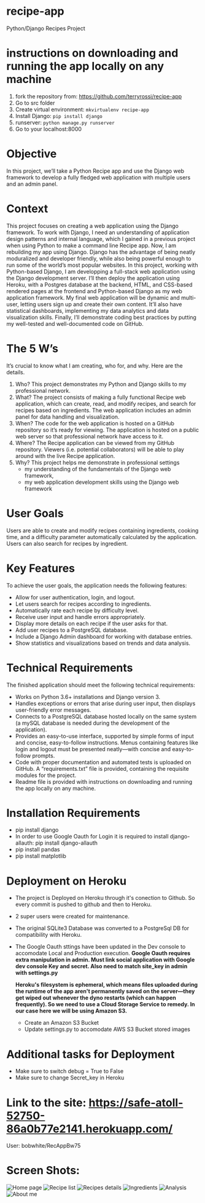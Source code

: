 # recipe-app

Python/Django Recipes Project

# instructions on downloading and running the app locally on any machine

1. fork the repository from: https://github.com/terryrossi/recipe-app
2. Go to src folder
3. Create virtual environment: `mkvirtualenv recipe-app`
4. Install Django: `pip install django`
5. runserver: `python manage.py runserver`
6. Go to your localhost:8000

# Objective

In this project, we’ll take a Python Recipe app and use the
Django web framework to develop a fully fledged web application with multiple users and an admin panel.

# Context

This project focuses on creating a web application using the Django framework.
To work with Django, I need an understanding of application design patterns and internal language, which I gained in a previous project when using Python to make a command line Recipe app.
Now, I am rebuilding my app using Django. Django has the advantage of
being neatly moduralized and developer friendly, while also being powerful enough to run some of the world’s most popular websites.
In this project, working with Python-based Django, I am developping a full-stack web application using the Django development server. I’ll then deploy the application using Heroku, with a Postgres database at the backend, HTML, and CSS-based rendered pages at the frontend and Python-based Django as my web application framework.
My final web application will be dynamic and multi-user, letting users sign up and create their own content.
It’ll also have statistical dashboards, implementing my data analytics and data visualization skills. Finally, I’ll demonstrate coding best practices by putting my well-tested and well-documented code on GitHub.

# The 5 W’s

It’s crucial to know what I am creating, who for, and why. Here are the details.

1. Who? This project demonstrates my Python and Django skills to my professional network.
2. What? The project consists of making a fully functional Recipe web application, which can create, read, and modify recipes, and search for recipes based on ingredients. The web application includes an admin panel for data handling and visualization.
3. When? The code for the web application is hosted on a GitHub repository so it’s ready for viewing. The application is hosted on a public web server so that professional network have access to it.
4. Where? The Recipe application can be viewed from my GitHub repository. Viewers (i.e. potential collaborators) will be able to play around with the live Recipe application.
5. Why? This project helps me demonstrate in professional settings
   - my understanding of the fundamentals of the Django web framework,
   - my web application development skills using the Django web framework

# User Goals

Users are able to create and modify recipes containing ingredients, cooking time, and a difficulty parameter automatically calculated by the application. Users can also search for recipes by ingredient.

# Key Features

To achieve the user goals, the application needs the following features:

- Allow for user authentication, login, and logout.
- Let users search for recipes according to ingredients.
- Automatically rate each recipe by difficulty level.
- Receive user input and handle errors appropriately.
- Display more details on each recipe if the user asks for that.
- Add user recipes to a PostgreSQL database.
- Include a Django Admin dashboard for working with database entries.
- Show statistics and visualizations based on trends and data analysis.

# Technical Requirements

The finished application should meet the following technical requirements:

- Works on Python 3.6+ installations and Django version 3.
- Handles exceptions or errors that arise during user input, then displays user-friendly error messages.
- Connects to a PostgreSQL database hosted locally on the same system (a mySQL database is needed during the development of the application).
- Provides an easy-to-use interface, supported by simple forms of input and concise, easy-to-follow instructions. Menus containing features like login and logout must be presented neatly—with concise and easy-to-follow prompts.
- Code with proper documentation and automated tests is uploaded on GitHub. A “requirements.txt” file is provided, containing the requisite modules for the project.
- Readme file is provided with instructions on downloading and running the app locally on any machine.

# Installation Requirements

- pip install django
- In order to use Google Oauth for Login it is required to install django-allauth: pip install django-allauth
- pip install pandas
- pip install matplotlib

# Deployment on Heroku

- The project is Deployed on Heroku through it's conection to Github. So every commit is pushed to github and then to Heroku.
- 2 super users were created for maintenance.
- The original SQLite3 Database was converted to a PostgreSql DB for compatibility with Heroku.
- The Google Oauth sttings have been updated in the Dev console to accomodate Local and Production execution.
  **Google Oauth requires extra manipulation in admin. Must link social application with Google dev console Key and secret. Also need to match site_key in admin with settings.py**

  **Heroku's filesystem is ephemeral, which means files uploaded during the runtime of the app aren't permanently saved on the server—they get wiped out whenever the dyno restarts (which can happen frequently). So we need to use a Cloud Storage Service to remedy. In our case here we will be using Amazon S3.**

  - Create an Amazon S3 Bucket
  - Update settings.py to accomodate AWS S3 Bucket stored images

# Additional tasks for Deployment

- Make sure to switch debug = True to False
- Make sure to change Secret_key in Heroku

# Link to the site: https://safe-atoll-52750-86a0b77e2141.herokuapp.com/

User: bobwhite/RecAppBw75

# Screen Shots:

![Home page](media/screen-shots/home.png)
![Recipe list](media/screen-shots/recipes.png)
![Recipes details](media/screen-shots/details.png)
![Ingredients](media/screen-shots/ingredients.png)
![Analysis](media/screen-shots/analysis.png)
![About me](media/screen-shots/about-me.png)
